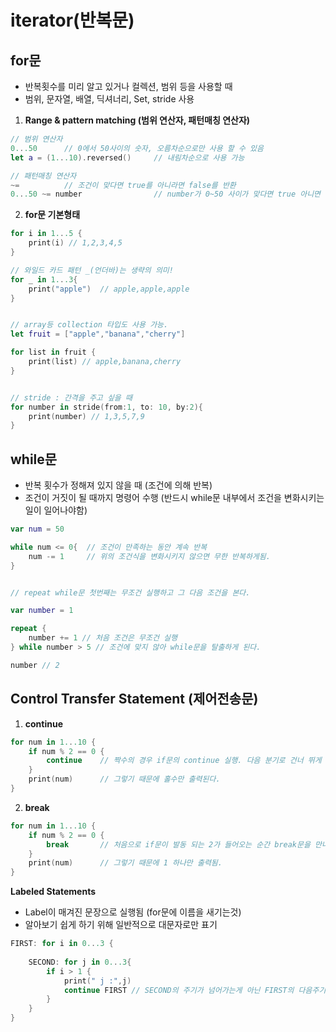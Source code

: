 # iterator(반복문)

## for문
- 반복횟수를 미리 알고 있거나 컬렉션, 범위 등을 사용할 때
- 범위, 문자열, 배열, 딕셔너리, Set, stride 사용


1) **Range & pattern matching (범위 연산자, 패턴매칭 연산자)**
```swift
// 범위 연산자
0...50      // 0에서 50사이의 숫자, 오름차순으로만 사용 할 수 있음
let a = (1...10).reversed()     // 내림차순으로 사용 가능

// 패턴매칭 연산자
~=          // 조건이 맞다면 true를 아니라면 false를 반환
0...50 ~= number                // number가 0~50 사이가 맞다면 true 아니면 false를 반환
```

2) **for문 기본형태**
```swift
for i in 1...5 {
    print(i) // 1,2,3,4,5
}

// 와일드 카드 패턴 _(언더바)는 생략의 의미!
for _ in 1...3{
    print("apple")  // apple,apple,apple
}


// array등 collection 타입도 사용 가능.
let fruit = ["apple","banana","cherry"] 

for list in fruit {
    print(list) // apple,banana,cherry
}


// stride : 간격을 주고 싶을 때
for number in stride(from:1, to: 10, by:2){
    print(number) // 1,3,5,7,9
}
```


## while문
- 반복 횟수가 정해져 있지 않을 때 (조건에 의해 반복)
- 조건이 거짓이 될 때까지 명령어 수행 (반드시 while문 내부에서 조건을 변화시키는 일이 일어나야함)
```swift
var num = 50

while num <= 0{  // 조건이 만족하는 동안 계속 반복
    num -= 1     // 위의 조건식을 변화시키지 않으면 무한 반복하게됨.
}


// repeat while문 첫번째는 무조건 실행하고 그 다음 조건을 본다.

var number = 1

repeat {
    number += 1 // 처음 조건은 무조건 실행
} while number > 5 // 조건에 맞지 않아 while문을 탈출하게 된다.

number // 2
```


## Control Transfer Statement (제어전송문)

1) **continue**

```swift
for num in 1...10 {
    if num % 2 == 0 {
        continue    // 짝수의 경우 if문의 continue 실행. 다음 분기로 건너 뛰게 된다.
    }
    print(num)      // 그렇기 때문에 홀수만 출력된다.
}
```


2) **break**
```swift
for num in 1...10 {
    if num % 2 == 0 {
        break       // 처음으로 if문이 발동 되는 2가 들어오는 순간 break문을 만나 for문이 종료
    }
    print(num)      // 그렇기 때문에 1 하나만 출력됨.
}
```


**Labeled Statements**
- Label이 매겨진 문장으로 실행됨 (for문에 이름을 새기는것)
- 알아보기 쉽게 하기 위해 일반적으로 대문자로만 표기

```swift
FIRST: for i in 0...3 {
    
    SECOND: for j in 0...3{
        if i > 1 {
            print(" j :",j)
            continue FIRST // SECOND의 주기가 넘어가는게 아닌 FIRST의 다음주기로 넘어가게 된다.(명확하게 알 수 있다)
        }
    }
}
```
